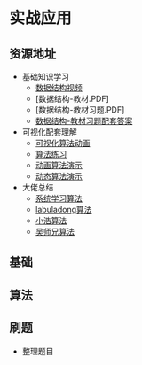 
# 实战应用

## 资源地址

- 基础知识学习
  - [数据结构视频](https://www.icourse163.org/course/ZJU-93001?outVendor=zw_mooc_pclszykctj_)
  - [数据结构-教材.PDF]
  - [数据结构-教材习题.PDF]
  - [数据结构-教材习题配套答案](https://github.com/kangjianwei/Data-Structure)
- 可视化配套理解
  - [可视化算法动画](https://www.cs.usfca.edu/~galles/visualization/Algorithms.html)
  - [算法练习](https://visualgo.net/zh/list)
  - [动画算法演示](http://littlesvr.ca/dsa-html5-animations/sorting.php)
  - [动态算法演示](https://algorithm-visualizer.org/backtracking/hamiltonean-cycles)
- 大佬总结
  - [系统学习算法](https://www.zhihu.com/question/20588261/answer/926157817)
  - [labuladong算法](https://labuladong.gitee.io/algo/)
  - [小浩算法](https://www.geekxh.com/0.0.%E5%AD%A6%E4%B9%A0%E9%A1%BB%E7%9F%A5/01.html)
  - [吴师兄算法](https://blog.algomooc.com/)

## 基础

## 算法

## 刷题

- 整理题目
